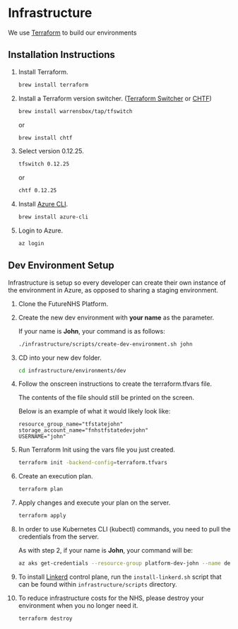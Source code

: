 # Infrastructure

We use [Terraform](https://www.terraform.io/)  to build our environments

## Installation Instructions

1. Install Terraform.

    ```bash
    brew install terraform
    ```  
   
1. Install a Terraform version switcher.
    ([Terraform Switcher](https://github.com/warrensbox/terraform-switcher)
    or [CHTF](https://github.com/Yleisradio/homebrew-terraforms))

    ```bash
    brew install warrensbox/tap/tfswitch
    ```  
   
    or
    
    ```bash
    brew install chtf
    ```    
   
1. Select version 0.12.25.

    ```bash
    tfswitch 0.12.25
    ```  
   
    or
    
    ```bash
    chtf 0.12.25
    ```    
   
1. Install [Azure CLI](https://docs.microsoft.com/en-us/cli/azure/install-azure-cli?view=azure-cli-latest).

    ```bash
    brew install azure-cli
    ```      
   
1. Login to Azure. 

    ```bash
    az login
    ``` 
   
## Dev Environment Setup
 
Infrastructure is setup so every developer can create their own instance of the environment in Azure,
as opposed to sharing a staging environment.

1. Clone the FutureNHS Platform.

1. Create the new dev environment with __your name__ as the parameter.

    If your name is __John__, your command is as follows:
    
    ```bash
    ./infrastructure/scripts/create-dev-environment.sh john
    ```

1. CD into your new dev folder.

    ```bash
    cd infrastructure/environments/dev
    ``` 
  
1. Follow the onscreen instructions to create the terraform.tfvars file.

    The contents of the file should still be printed on the screen.

    Below is an example of what it would likely look like:
    
    ```hcl-terraform
    resource_group_name="tfstatejohn"
    storage_account_name="fnhstfstatedevjohn"
    USERNAME="john"
    ``` 

1. Run Terraform Init using the vars file you just created.

    ```bash
    terraform init -backend-config=terraform.tfvars
    ``` 

1. Create an execution plan.

    ```bash
    terraform plan
    ``` 

1. Apply changes and execute your plan on the server.

    ```bash
    terraform apply
    ``` 

1. In order to use Kubernetes CLI (kubectl) commands, you need to pull the credentials from the server.
   
   As with step 2, if your name is __John__, your command will be: 

    ```bash
    az aks get-credentials --resource-group platform-dev-john --name dev-john
    ``` 

1. To install [Linkerd](https://linkerd.io/) control plane, run the `install-linkerd.sh` script that can be found within `infrastructure/scripts` directory.

1. To reduce infrastructure costs for the NHS, 
please destroy your environment when you no longer need it.

    ```bash
    terraform destroy
    ``` 
